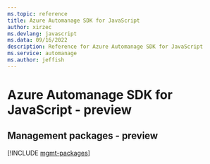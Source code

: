 ```yaml
---
ms.topic: reference
title: Azure Automanage SDK for JavaScript
author: xirzec
ms.devlang: javascript
ms.data: 09/16/2022
description: Reference for Azure Automanage SDK for JavaScript
ms.service: automanage
ms.author: jeffish
---
```

# Azure Automanage SDK for JavaScript - preview

## Management packages - preview
[!INCLUDE [mgmt-packages](automanage-mgmt-index.md)]
